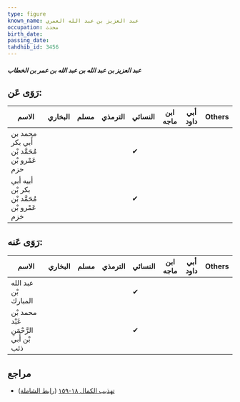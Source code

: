 ```yaml
---
type: figure
known_name: عبد العزيز بن عبد الله العمري
occupation: محدث
birth_date:
passing_date:
tahdhib_id: 3456
---
```

##### عبد العزيز بن عبد الله بن عبد الله بن عمر بن الخطاب

## رَوَى عَن:
| الاسم                                        | البخاري | مسلم | الترمذي | النسائي | ابن ماجه | أبي داود | Others |
| -------------------------------------------- | ------- | ---- | ------- | ------- | -------- | -------- | ------ |
| محمد بن أَبي بكر مُحَمَّد بْن عَمْرو بْن حزم |         |      |         | ✔       |          |          |        |
| أبيه أبي بكر بْن مُحَمَّد بْن عَمْرو بْن خزم |         |      |         | ✔       |          |          |        |
## رَوَى عَنه:
| الاسم                                   | البخاري | مسلم | الترمذي | النسائي | ابن ماجه | أبي داود | Others |
| --------------------------------------- | ------- | ---- | ------- | ------- | -------- | -------- | ------ |
| عبد الله بْن المبارك                    |         |      |         | ✔       |          |          |        |
| محمد بْن عَبْد الرَّحْمَنِ بْن أَبي ذئب |         |      |         | ✔       |          |          |        |
## مراجع
- [تهذيب الكمال ١٨-١٥٩](obsidian://open?vault=Tahdhib-al-Kamal&file=Figures/٣٤٥٦-عبد%20العزيز%20بن%20عبد%20الله%20بن%20عبد%20الله%20بن%20عمر%20بن%20الخطاب) ([رابط الشاملة](https://shamela.ws/book/3722/9192))